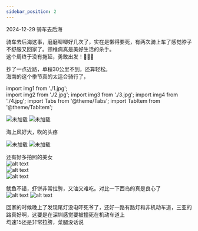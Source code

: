 ```yaml
---
sidebar_position: 2
---
```

2024-12-29  骑车去后海

骑车去后海这事，磨磨唧唧好几次了，实在是懒得要死，有两次骑上车了感觉脖子不舒服又回家了。颈椎病真是美好生活的杀手。  
这个周终于没有拖延，勇敢出发！🚴🚴🚴

抄了一点近路，单程30公里不到，还算轻松。  
海南的这个季节真的太适合骑行了， 

import img1 from './1.jpg';  
import img2 from './2.jpg';
import img3 from './3.jpg';
import img4 from './4.jpg';
import Tabs from '@theme/Tabs';
import TabItem from '@theme/TabItem';  

<Tabs>
  <TabItem value="apple" label="图1" default>
  <img src={img1} alt="未加载" style={{height:'300px'}} />
  </TabItem>
  <TabItem value="orange" label="图2">
  <img src={img2} alt="未加载" style={{height:'300px'}} />
  </TabItem>
</Tabs>

海上风好大，吹的头疼  

<Tabs>
  <TabItem value="apple" label="图1" default>
  <img src={img3} alt="未加载" style={{height:'300px'}} />
  </TabItem>
  <TabItem value="orange" label="图2">
  <img src={img4} alt="未加载" style={{height:'300px'}} />
  </TabItem>
</Tabs>

还有好多拍照的美女  
![alt text](ef1951cc212e0220e27f89911b8db58.jpg)  
![alt text](694479f34b606eabfbde57d1a0ef03e.jpg)  
![alt text](4404e0415a8b515de0a02a694f4a81c.jpg)  

鱿鱼不错，虾饼非常拉胯，又油又难吃。对比一下西岛的真是良心了  
![alt text](65b2d2b443c7c053ccacfb9e2e1d336.jpg) 
![alt text](af2a6b4510c0dd2ca1d3059de388a43.jpg)

回家的时候晚上了发现尾灯没电吓死爷了，还好一路有路灯和非机动车道，三亚的路真好啊，这要是在深圳感觉要被撞死在机动车道上  
均速15还是非常拉胯，菜腿没话说